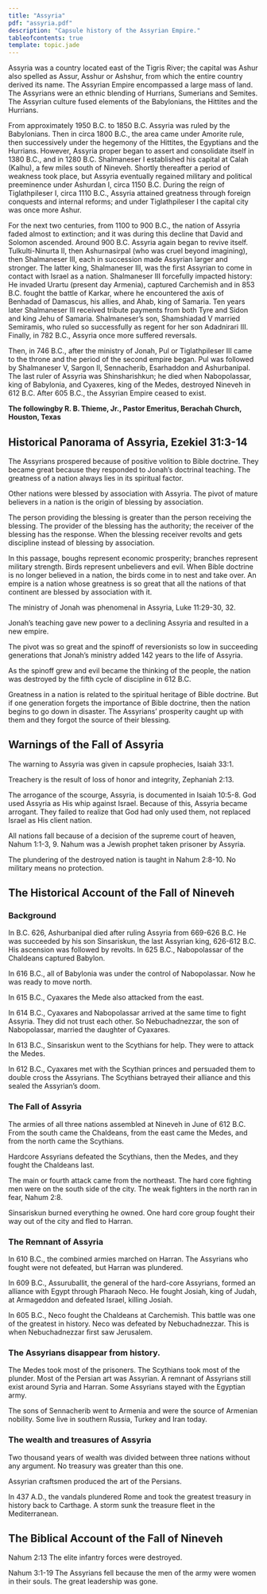 ```yaml
---
title: "Assyria"
pdf: "assyria.pdf"
description: "Capsule history of the Assyrian Empire."
tableofcontents: true
template: topic.jade
---
```


Assyria was a country located east of the Tigris River; the capital was
Ashur also spelled as Assur, Asshur or Ashshur, from which the entire
country derived its name. The Assyrian Empire encompassed a large mass
of land. The Assyrians were an ethnic blending of Hurrians, Sumerians
and Semites. The Assyrian culture fused elements of the Babylonians, the
Hittites and the Hurrians.

From approximately 1950 B.C. to 1850 B.C. Assyria was ruled by the
Babylonians. Then in circa 1800 B.C., the area came under Amorite rule,
then successively under the hegemony of the Hittites, the Egyptians and
the Hurrians. However, Assyria proper began to assert and consolidate
itself in 1380 B.C., and in 1280 B.C. Shalmaneser I established his
capital at Calah (Kalhu), a few miles south of Nineveh. Shortly
thereafter a period of weakness took place, but Assyria eventually
regained military and political preeminence under Ashurdan I, circa 1150
B.C. During the reign of Tiglathpileser I, circa 1110 B.C., Assyria
attained greatness through foreign conquests and internal reforms; and
under Tiglathpileser I the capital city was once more Ashur.

For the next two centuries, from 1100 to 900 B.C., the nation of Assyria
faded almost to extinction; and it was during this decline that David
and Solomon ascended. Around 900 B.C. Assyria again began to revive
itself. Tulkulti-Ninurta II, then Ashurnasirpal (who was cruel beyond
imagining), then Shalmaneser III, each in succession made Assyrian
larger and stronger. The latter king, Shalmaneser III, was the first
Assyrian to come in contact with Israel as a nation. Shalmaneser III
forcefully impacted history: He invaded Urartu (present day Armenia),
captured Carchemish and in 853 B.C. fought the battle of Karkar, where
he encountered the axis of Benhadad of Damascus, his allies, and Ahab,
king of Samaria. Ten years later Shalmaneser III received tribute
payments from both Tyre and Sidon and king Jehu of Samaria.
Shalmaneser’s son, Shamshiadad V married Semiramis, who ruled so
successfully as regent for her son Adadnirari III. Finally, in 782 B.C.,
Assyria once more suffered reversals.

Then, in 746 B.C., after the ministry of Jonah, Pul or Tiglathpileser
III came to the throne and the period of the second empire began. Pul
was followed by Shalmaneser V, Sargon II, Sennacherib, Esarhaddon and
Ashurbanipal. The last ruler of Assyria was Shinsharishkun; he died when
Nabopolassar, king of Babylonia, and Cyaxeres, king of the Medes,
destroyed Nineveh in 612 B.C. After 605 B.C., the Assyrian Empire ceased
to exist.

**The followingby R. B. Thieme, Jr., Pastor Emeritus, Berachah Church,
Houston, Texas**

## Historical Panorama of Assyria, Ezekiel 31:3-14 ##

The Assyrians prospered because of positive volition to Bible doctrine.
They became great because they responded to Jonah’s doctrinal teaching.
The greatness of a nation always lies in its spiritual factor.

Other nations were blessed by association with Assyria. The pivot of
mature believers in a nation is the origin of blessing by association.

The person providing the blessing is greater than the person receiving
the blessing. The provider of the blessing has the authority; the
receiver of the blessing has the response. When the blessing receiver
revolts and gets discipline instead of blessing by association.

In this passage, boughs represent economic prosperity; branches
represent military strength. Birds represent unbelievers and evil. When
Bible doctrine is no longer believed in a nation, the birds come in to
nest and take over. An empire is a nation whose greatness is so great
that all the nations of that continent are blessed by association with
it.

The ministry of Jonah was phenomenal in Assyria, Luke 11:29-30, 32.

Jonah’s teaching gave new power to a declining Assyria and resulted in a
new empire.

The pivot was so great and the spinoff of reversionists so low in
succeeding generations that Jonah’s ministry added 142 years to the life
of Assyria.

As the spinoff grew and evil became the thinking of the people, the
nation was destroyed by the fifth cycle of discipline in 612 B.C.

Greatness in a nation is related to the spiritual heritage of Bible
doctrine. But if one generation forgets the importance of Bible
doctrine, then the nation begins to go down in disaster. The Assyrians’
prosperity caught up with them and they forgot the source of their
blessing.

## Warnings of the Fall of Assyria ##

The warning to Assyria was given in capsule prophecies, Isaiah 33:1.

Treachery is the result of loss of honor and integrity, Zephaniah 2:13.

The arrogance of the scourge, Assyria, is documented in Isaiah 10:5-8.
God used Assyria as His whip against Israel. Because of this, Assyria
became arrogant. They failed to realize that God had only used them, not
replaced Israel as His client nation.

All nations fall because of a decision of the supreme court of heaven,
Nahum 1:1-3, 9. Nahum was a Jewish prophet taken prisoner by Assyria.

The plundering of the destroyed nation is taught in Nahum 2:8-10. No
military means no protection.

## The Historical Account of the Fall of Nineveh ##

### Background

In B.C. 626, Ashurbanipal died after ruling Assyria from 669-626 B.C. He
was succeeded by his son Sinsariskun, the last Assyrian king, 626-612
B.C. His ascension was followed by revolts. In 625 B.C., Nabopolassar of
the Chaldeans captured Babylon.

In 616 B.C., all of Babylonia was under the control of Nabopolassar. Now
he was ready to move north.

In 615 B.C., Cyaxares the Mede also attacked from the east.

In 614 B.C., Cyaxares and Nabopolassar arrived at the same time to fight
Assyria. They did not trust each other. So Nebuchadnezzar, the son of
Nabopolassar, married the daughter of Cyaxares.

In 613 B.C., Sinsariskun went to the Scythians for help. They were to
attack the Medes.

In 612 B.C., Cyaxares met with the Scythian princes and persuaded them
to double cross the Assyrians. The Scythians betrayed their alliance and
this sealed the Assyrian’s doom.

### The Fall of Assyria

The armies of all three nations assembled at Nineveh in June of 612 B.C.
From the south came the Chaldeans, from the east came the Medes, and
from the north came the Scythians.

Hardcore Assyrians defeated the Scythians, then the Medes, and they
fought the Chaldeans last.

The main or fourth attack came from the northeast. The hard core
fighting men were on the south side of the city. The weak fighters in
the north ran in fear, Nahum 2:8.

Sinsariskun burned everything he owned. One hard core group fought their
way out of the city and fled to Harran.

### The Remnant of Assyria

In 610 B.C., the combined armies marched on Harran. The Assyrians who
fought were not defeated, but Harran was plundered.

In 609 B.C., Assuruballit, the general of the hard-core Assyrians,
formed an alliance with Egypt through Pharaoh Neco. He fought Josiah,
king of Judah, at Armageddon and defeated Israel, killing Josiah.

In 605 B.C., Neco fought the Chaldeans at Carchemish. This battle was
one of the greatest in history. Neco was defeated by Nebuchadnezzar.
This is when Nebuchadnezzar first saw Jerusalem.

### The Assyrians disappear from history.

The Medes took most of the prisoners. The Scythians took most of the
plunder. Most of the Persian art was Assyrian. A remnant of Assyrians
still exist around Syria and Harran. Some Assyrians stayed with the
Egyptian army.

The sons of Sennacherib went to Armenia and were the source of Armenian
nobility. Some live in southern Russia, Turkey and Iran today.

### The wealth and treasures of Assyria

Two thousand years of wealth was divided between three nations without
any argument. No treasury was greater than this one.

Assyrian craftsmen produced the art of the Persians.

In 437 A.D., the vandals plundered Rome and took the greatest treasury
in history back to Carthage. A storm sunk the treasure fleet in the
Mediterranean.

## The Biblical Account of the Fall of Nineveh ##

Nahum 2:13 The elite infantry forces were destroyed.

Nahum 3:1-19 The Assyrians fell because the men of the army were women
in their souls. The great leadership was gone.

